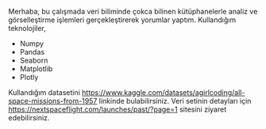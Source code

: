 Merhaba, bu çalışmada veri biliminde çokca bilinen kütüphanelerle analiz ve görselleştirme işlemleri gerçekleştirerek yorumlar yaptım.
Kullandığım teknolojiler,
- Numpy
- Pandas
- Seaborn
- Matplotlib
- Plotly

Kullandığım datasetini https://www.kaggle.com/datasets/agirlcoding/all-space-missions-from-1957 linkinde bulabilirsiniz. Veri setinin detayları için https://nextspaceflight.com/launches/past/?page=1 sitesini ziyaret edebilirsiniz.

